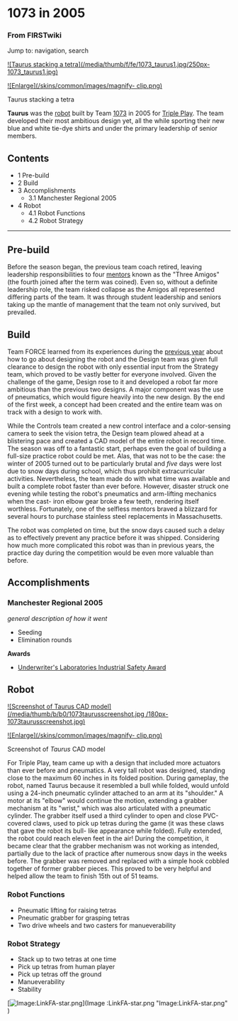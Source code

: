 
# 1073 in 2005

### From FIRSTwiki

Jump to: navigation, search

[![Taurus stacking a tetra](/media/thumb/f/fe/1073_taurus1.jpg/250px-
1073_taurus1.jpg)](Image:1073_taurus1.jpg "Taurus stacking a tetra"
)

[![Enlarge](/skins/common/images/magnify-
clip.png)](Image:1073_taurus1.jpg "Enlarge" )

Taurus stacking a tetra

**Taurus** was the [robot](Robot "Robot" ) built by Team [1073](1073 "1073" ) in 2005 for [Triple Play](Triple_Play "Triple Play" ). The team developed their most ambitious design yet, all the while sporting their new blue and white tie-dye shirts and under the primary leadership of senior members. 

## Contents

  * 1 Pre-build
  * 2 Build
  * 3 Accomplishments
    * 3.1 Manchester Regional 2005
  * 4 Robot
    * 4.1 Robot Functions
    * 4.2 Robot Strategy  
---  
  

## Pre-build

Before the season began, the previous team coach retired, leaving leadership
responsibilities to four [mentors](Mentor "Mentor" ) known as the
"Three Amigos" (the fourth joined after the term was coined). Even so, without
a definite leadership role, the team risked collapse as the Amigos all
represented differing parts of the team. It was through student leadership and
seniors taking up the mantle of management that the team not only survived,
but prevailed.


## Build

Team FORCE learned from its experiences during the [previous
year](Scorpius_%281073%29 "Scorpius \(1073\)" ) about how to go
about designing the robot and the Design team was given full clearance to
design the robot with only essential input from the Strategy team, which
proved to be vastly better for everyone involved. Given the challenge of the
game, Design rose to it and developed a robot far more ambitious than the
previous two designs. A major component was the use of pneumatics, which would
figure heavily into the new design. By the end of the first week, a concept
had been created and the entire team was on track with a design to work with.

While the Controls team created a new control interface and a color-sensing
camera to seek the vision tetra, the Design team plowed ahead at a blistering
pace and created a CAD model of the entire robot in record time. The season
was off to a fantastic start, perhaps even the goal of building a full-size
practice robot could be met. Alas, that was not to be the case: the winter of
2005 turned out to be particularly brutal and _five_ days were lost due to
snow days during school, which thus prohibit extracurricular activities.
Nevertheless, the team made do with what time was available and built a
complete robot faster than ever before. However, disaster struck one evening
while testing the robot's pneumatics and arm-lifting mechanics when the cast-
iron elbow gear broke a few teeth, rendering itself worthless. Fortunately,
one of the selfless mentors braved a blizzard for several hours to purchase
stainless steel replacements in Massachusetts.

The robot was completed on time, but the snow days caused such a delay as to
effectively prevent any practice before it was shipped. Considering how much
more complicated this robot was than in previous years, the practice day
during the competition would be even more valuable than before.


## Accomplishments


### Manchester Regional 2005

_general description of how it went_

  * Seeding 
  * Elimination rounds 

**Awards**

  * [Underwriter's Laboratories Industrial Safety Award](Underwriter%27s_Laboratories_Industrial_Safety_Award "Underwriter's Laboratories Industrial Safety Award" )


## Robot

[![Screenshot of Taurus CAD model](/media/thumb/b/b0/1073taurusscreenshot.jpg
/180px-1073taurusscreenshot.jpg)](Image:1073taurusscreenshot.jpg
"Screenshot of Taurus CAD model" )

[![Enlarge](/skins/common/images/magnify-
clip.png)](Image:1073taurusscreenshot.jpg "Enlarge" )

Screenshot of _Taurus_ CAD model

For Triple Play, team came up with a design that included more actuators than
ever before and pneumatics. A very tall robot was designed, standing close to
the maximum 60 inches in its folded position. During gameplay, the robot,
named Taurus because it resembled a bull while folded, would unfold using a
24-inch pneumatic cylinder attached to an arm at its "shoulder." A motor at
its "elbow" would continue the motion, extending a grabber mechanism at its
"wrist," which was also articulated with a pneumatic cylinder. The grabber
itself used a third cylinder to open and close PVC-covered claws, used to pick
up tetras during the game (it was these claws that gave the robot its bull-
like appearance while folded). Fully extended, the robot could reach eleven
feet in the air! During the competition, it became clear that the grabber
mechanism was not working as intended, partially due to the lack of practice
after numerous snow days in the weeks before. The grabber was removed and
replaced with a simple hook cobbled together of former grabber pieces. This
proved to be very helpful and helped allow the team to finish 15th out of 51
teams.


### Robot Functions

  * Pneumatic lifting for raising tetras 
  * Pneumatic grabber for grasping tetras 
  * Two drive wheels and two casters for manueverability 


### Robot Strategy

  * Stack up to two tetras at one time 
  * Pick up tetras from human player 
  * Pick up tetras off the ground 
  * Manueverability 
  * Stability 

[![Image:LinkFA-star.png](/media/6/60/LinkFA-star.png)](Image
:LinkFA-star.png "Image:LinkFA-star.png" )

